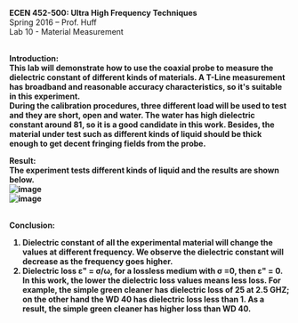 <b>ECEN 452-500: Ultra High Frequency Techniques</b><br>
Spring 2016 – Prof. Huff<br>
Lab 10 - Material Measurement<br>


<br>
<b>Introduction:<br>
This lab will demonstrate how to use the coaxial probe to measure the dielectric constant of different kinds of materials. A T-Line measurement has broadband and reasonable accuracy characteristics, so it's suitable in this experiment. <br>
During the calibration procedures, three different load will be used to test and they are short, open and water. The water has high dielectric constant around 81, so it is a good candidate in this work. Besides, the material under test such as different kinds of liquid should be thick enough to get decent fringing fields from the probe.<br>

Result:<br>
The experiment tests different kinds of liquid and the results are shown below.<br>
![image](https://github.com/CourseReps/ECEN452-Spring2016/blob/master/Students/StevenYeh/Lab10/dielectric_constant.png)<br>
![image](https://github.com/CourseReps/ECEN452-Spring2016/blob/master/Students/StevenYeh/Lab10/dielectric_loss.png) <br><br>


Conclusion:<br>

1. Dielectric constant of all the experimental material will change the values at different frequency. We observe the dielectric constant will decrease as the frequency goes higher.<br>
2. Dielectric loss ε" = σ/ω, for a lossless medium with σ =0, then ε" = 0. In this work, the lower the dielectric loss values means less loss. For example, the simple green cleaner has dielectric loss of 25 at 2.5 GHZ; on the other hand the WD 40 has dielectric loss less than 1. As a result, the simple green cleaner has higher loss than WD 40.<br>



</b>

